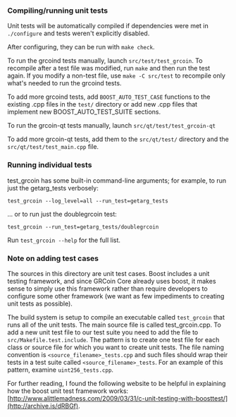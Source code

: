 ### Compiling/running unit tests

Unit tests will be automatically compiled if dependencies were met in `./configure`
and tests weren't explicitly disabled.

After configuring, they can be run with `make check`.

To run the grcoind tests manually, launch `src/test/test_grcoin`. To recompile
after a test file was modified, run `make` and then run the test again. If you
modify a non-test file, use `make -C src/test` to recompile only what's needed
to run the grcoind tests.

To add more grcoind tests, add `BOOST_AUTO_TEST_CASE` functions to the existing
.cpp files in the `test/` directory or add new .cpp files that
implement new BOOST_AUTO_TEST_SUITE sections.

To run the grcoin-qt tests manually, launch `src/qt/test/test_grcoin-qt`

To add more grcoin-qt tests, add them to the `src/qt/test/` directory and
the `src/qt/test/test_main.cpp` file.

### Running individual tests

test_grcoin has some built-in command-line arguments; for
example, to run just the getarg_tests verbosely:

    test_grcoin --log_level=all --run_test=getarg_tests

... or to run just the doublegrcoin test:

    test_grcoin --run_test=getarg_tests/doublegrcoin

Run `test_grcoin --help` for the full list.

### Note on adding test cases

The sources in this directory are unit test cases. Boost includes a
unit testing framework, and since GRCoin Core already uses boost, it makes
sense to simply use this framework rather than require developers to
configure some other framework (we want as few impediments to creating
unit tests as possible).

The build system is setup to compile an executable called `test_grcoin`
that runs all of the unit tests. The main source file is called
test_grcoin.cpp. To add a new unit test file to our test suite you need
to add the file to `src/Makefile.test.include`. The pattern is to create
one test file for each class or source file for which you want to create
unit tests. The file naming convention is `<source_filename>_tests.cpp`
and such files should wrap their tests in a test suite
called `<source_filename>_tests`. For an example of this pattern,
examine `uint256_tests.cpp`.

For further reading, I found the following website to be helpful in
explaining how the boost unit test framework works:
[http://www.alittlemadness.com/2009/03/31/c-unit-testing-with-boosttest/](http://archive.is/dRBGf).

